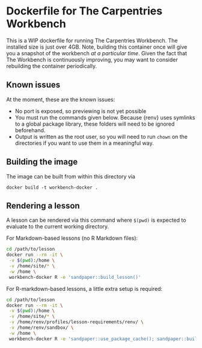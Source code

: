 # Dockerfile for The Carpentries Workbench

This is a WIP dockerfile for running The Carpentries Workbench. The installed
size is just over 4GB. Note, building this container once will give you a
snapshot of the workbench _at a particular time_. Given the fact that The
Workbench is continuously improving, you may want to consider rebuilding the
container periodically.

## Known issues

At the moment, these are the known issues:

 - No port is exposed, so previewing is not yet possible
 - You must run the commands given below. Because {renv} uses symlinks to a
   global package library, these folders will need to be ignored beforehand.
 - Output is written as the root user, so you will need to run `chown` on the
   directories if you want to use them in a meaningful way.


## Building the image

The image can be built from within this directory via

```
docker build -t workbench-docker .
```


## Rendering a lesson

A lesson can be rendered via this command where `$(pwd)` is expected to evaluate
to the current working directory.

For Markdown-based lessons (no R Markdown files):

```bash
cd /path/to/lesson
docker run --rm -it \
 -v $(pwd):/home \
 -v /home/site/* \
 -w /home \
 workbench-docker R -e 'sandpaper::build_lesson()'
```

For R-markdown-based lessons, a little extra setup is required: 

```bash
cd /path/to/lesson
docker run --rm -it \
 -v $(pwd):/home \
 -v /home/site/* \
 -v /home/renv/profiles/lesson-requirements/renv/ \
 -v /home/renv/sandbox/ \
 -w /home \
 workbench-docker R -e 'sandpaper::use_package_cache(); sandpaper::build_lesson()'
```
